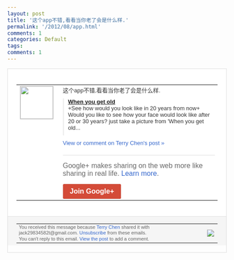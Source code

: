 ```yaml
---
layout: post
title: '这个app不错,看看当你老了会是什么样.'
permalink: '/2012/08/app.html'
comments: 1
categories: Default
tags: 
comments: 1
---
```

<div style="border:solid 1px #dfdfdf;color:#686868;font:13px Arial"><div style="background-color:#fff;padding:20px;"><table cellpadding="0" cellspacing="0"><tr><td style="padding-right:15px;vertical-align:top"><a href="https://plus.google.com/_/notifications/emlink?emrecipient=110200756825219614165&amp;emid=CJDyh6-B2LECFcdB3godYikAAA&amp;path=%2F108643996575278738906&amp;dt=1344428209998&amp;uob=8"><img height="75" src="https://lh3.googleusercontent.com/-KKRGTyJ5Bl0/AAAAAAAAAAI/AAAAAAAAEEY/jllxqER5dCk/s75-c-k-a/photo.jpg" style="border:solid 1px #cccccc;" width="75"/></a></td><td style="width:578px;color:#333;font:13px Arial;vertical-align:top;"><div style="padding-bottom:10px">这个app不错,看看当你老了会是什么样.</div><div style="margin-bottom:10px;padding-left:10px; border-left:2px solid #EAEAEA"><span style="margin-right:5px"><a href="https://play.google.com/store/apps/details?id=com.wideapps.android.wygo" style="zSoyz"><span style="font-weight:bold">When you get old</span></a><div style="padding-bottom:10px">+See how would you look like in 20 years from now+ Would you like to see how your face would look like after 20 or 30 years? just take a picture from 'When you get old...</div></span></div><a href="https://plus.google.com/_/notifications/emlink?emrecipient=110200756825219614165&amp;emid=CJDyh6-B2LECFcdB3godYikAAA&amp;path=%2F108643996575278738906%2Fposts%2FMzQDrqUHiCB%3Fgpinv%3DAMIXal_CdkbN6O3bD3bK5JnHbwBIIpraK_LUxKns5B31V129w5ypetByj-SRHEVrhi7ZrKWJMlRS8n_iFCwdW7_STuAI5n6EBynbx9RpC5yMABY_NwwbqXg&amp;dt=1344428209998&amp;uob=8" style="color:#3366CC;text-decoration:none;">View or comment on Terry Chen's post »</a><div style="margin-top:20px;border-top:solid 1px #dfdfdf"><div style="padding:15px 0;color:#686868;font:16px Arial;">Google+ makes sharing on the web more like sharing in real life. <a href="http://www.google.com/+/learnmore/" style="color:#3366CC;text-decoration:none;">Learn more</a>.</div><a href="https://plus.google.com/_/notifications/emlink?emrecipient=110200756825219614165&amp;emid=CJDyh6-B2LECFcdB3godYikAAA&amp;path=%2F%3Fgpinv%3DAMIXal_CdkbN6O3bD3bK5JnHbwBIIpraK_LUxKns5B31V129w5ypetByj-SRHEVrhi7ZrKWJMlRS8n_iFCwdW7_STuAI5n6EBynbx9RpC5yMABY_NwwbqXg&amp;dt=1344428209998&amp;uob=8" style="display:inline-block;padding:7px 15px;background-color:#d44b38; color:#fff;font-size:16px; font-weight:bold;border-radius:2px;-webkit-border-radius:2px; -moz-border-radius:2px;border:solid 1px #c43b28; white-space:nowrap;text-decoration:none">Join Google+</a></div></td></tr></table></div><div style="border-top:solid 1px #dfdfdf;padding:0 20px; background-color:#f5f5f5"><table cellpadding="0" cellspacing="0" style="height:50px"><tbody><tr><td style="vertical-align:middle;width:100%; color:#636363;font:11px Arial; line-height:120%">You received this message because <a href="https://plus.google.com/_/notifications/emlink?emrecipient=110200756825219614165&amp;emid=CJDyh6-B2LECFcdB3godYikAAA&amp;path=%2F108643996575278738906%3Fgpinv%3DAMIXal_CdkbN6O3bD3bK5JnHbwBIIpraK_LUxKns5B31V129w5ypetByj-SRHEVrhi7ZrKWJMlRS8n_iFCwdW7_STuAI5n6EBynbx9RpC5yMABY_NwwbqXg&amp;dt=1344428209998&amp;uob=8" style="color:#3366CC;text-decoration:none;">Terry Chen</a> shared it with jack29834582t@gmail.com. <a href="https://plus.google.com/_/notifications/emlink?emrecipient=110200756825219614165&amp;emid=CJDyh6-B2LECFcdB3godYikAAA&amp;path=%2F_%2Fnonplus%2Femailsettings%3Fgpinv%3DAMIXal_CdkbN6O3bD3bK5JnHbwBIIpraK_LUxKns5B31V129w5ypetByj-SRHEVrhi7ZrKWJMlRS8n_iFCwdW7_STuAI5n6EBynbx9RpC5yMABY_NwwbqXg%26est%3DADH5u8Wf8zRonu6yBTay99vEVTqBBLpC536UpYprLopoHHRdCucqmonDxCi7SMyo005XxIKhj9hSyJyFFbYFWMKi6izxHHKzM-ewo6NwEKrzv1ho-SlqAvidKKV2ZB-ZtM9N2F3v3GXYSwjVoop9IWdDfzpkGerKxA&amp;dt=1344428209998&amp;uob=8" style="color:#3366CC;text-decoration:none;">Unsubscribe</a> from these emails.<br/>You can't reply to this email. <a href="https://plus.google.com/_/notifications/emlink?emrecipient=110200756825219614165&amp;emid=CJDyh6-B2LECFcdB3godYikAAA&amp;path=%2F108643996575278738906%2Fposts%2FMzQDrqUHiCB%3Fgpinv%3DAMIXal_CdkbN6O3bD3bK5JnHbwBIIpraK_LUxKns5B31V129w5ypetByj-SRHEVrhi7ZrKWJMlRS8n_iFCwdW7_STuAI5n6EBynbx9RpC5yMABY_NwwbqXg&amp;dt=1344428209998&amp;uob=8" style="color:#3366CC;text-decoration:none;">View the post</a> to add a comment.<br/></td><td><img src="https://ssl.gstatic.com/s2/oz/images/notifications/logo/google-plus-6617a72bb36cc548861652780c9e6ff1.png"/></td></tr></tbody></table></div></div>